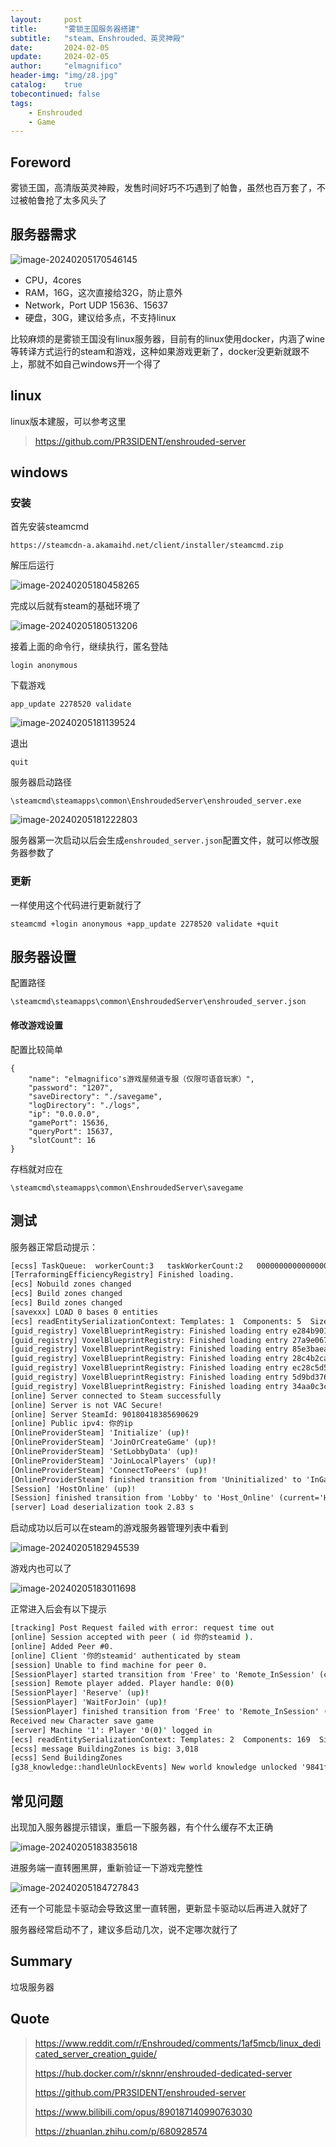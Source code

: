 ```yaml
---
layout:     post
title:      "雾锁王国服务器搭建"
subtitle:   "steam、Enshrouded、英灵神殿"
date:       2024-02-05
update:     2024-02-05
author:     "elmagnifico"
header-img: "img/z8.jpg"
catalog:    true
tobecontinued: false
tags:
    - Enshrouded
    - Game
---
```


## Foreword

雾锁王国，高清版英灵神殿，发售时间好巧不巧遇到了帕鲁，虽然也百万套了，不过被帕鲁抢了太多风头了



## 服务器需求

![image-20240205170546145](https://img.elmagnifico.tech/static/upload/elmagnifico/202402051705457.png)

- CPU，4cores
- RAM，16G，这次直接给32G，防止意外
- Network，Port UDP 15636、15637
- 硬盘，30G，建议给多点，不支持linux

比较麻烦的是雾锁王国没有linux服务器，目前有的linux使用docker，内涵了wine等转译方式运行的steam和游戏，这种如果游戏更新了，docker没更新就跟不上，那就不如自己windows开一个得了



## linux

linux版本建服，可以参考这里

> https://github.com/PR3SIDENT/enshrouded-server



## windows



### 安装

首先安装steamcmd

```
https://steamcdn-a.akamaihd.net/client/installer/steamcmd.zip
```

解压后运行

![image-20240205180458265](https://img.elmagnifico.tech/static/upload/elmagnifico/202402051804304.png)

完成以后就有steam的基础环境了

![image-20240205180513206](https://img.elmagnifico.tech/static/upload/elmagnifico/202402051805242.png)



接着上面的命令行，继续执行，匿名登陆

```
login anonymous
```



下载游戏

```
app_update 2278520 validate
```

![image-20240205181139524](https://img.elmagnifico.tech/static/upload/elmagnifico/202402051811560.png)

退出

```
quit
```



服务器启动路径

```
\steamcmd\steamapps\common\EnshroudedServer\enshrouded_server.exe
```

![image-20240205181222803](https://img.elmagnifico.tech/static/upload/elmagnifico/202402051812842.png)

服务器第一次启动以后会生成`enshrouded_server.json`配置文件，就可以修改服务器参数了



### 更新

一样使用这个代码进行更新就行了

```
steamcmd +login anonymous +app_update 2278520 validate +quit
```



## 服务器设置

配置路径

```
\steamcmd\steamapps\common\EnshroudedServer\enshrouded_server.json
```



#### 修改游戏设置

配置比较简单

```
{
	"name": "elmagnifico's游戏屋频道专服（仅限可语音玩家）",
	"password": "1207",
	"saveDirectory": "./savegame",
	"logDirectory": "./logs",
	"ip": "0.0.0.0",
	"gamePort": 15636,
	"queryPort": 15637,
	"slotCount": 16
}
```

存档就对应在

```
\steamcmd\steamapps\common\EnshroudedServer\savegame
```





## 测试

服务器正常启动提示：

```bat
[ecss] TaskQueue:  workerCount:3   taskWorkerCount:2   0000000000000000000000000000000000000000000000000000000000000110
[TerraformingEfficiencyRegistry] Finished loading.
[ecs] Nobuild zones changed
[ecs] Build zones changed
[ecs] Build zones changed
[savexxx] LOAD 0 bases 0 entities
[ecs] readEntitySerializationContext: Templates: 1  Components: 5  Size: 1,344
[guid_registry] VoxelBlueprintRegistry: Finished loading entry e284b901-c3dd-4282-8a4e-0a618e5763f5.
[guid_registry] VoxelBlueprintRegistry: Finished loading entry 27a9e067-4b9f-45cf-b966-208a5ecbd53b.
[guid_registry] VoxelBlueprintRegistry: Finished loading entry 85e3baea-7c93-4d6f-b1be-42f79b036761.
[guid_registry] VoxelBlueprintRegistry: Finished loading entry 28c4b2ca-4a01-4ba9-9e05-49c871df6904.
[guid_registry] VoxelBlueprintRegistry: Finished loading entry ec28c5d5-9d23-413e-b238-781157fb2f65.
[guid_registry] VoxelBlueprintRegistry: Finished loading entry 5d9bd376-5b7f-4db4-8f2e-6a3e564194b1.
[guid_registry] VoxelBlueprintRegistry: Finished loading entry 34aa0c3c-9a88-4f8b-a070-64827a5fdabf.
[online] Server connected to Steam successfully
[online] Server is not VAC Secure!
[online] Server SteamId: 90180418385690629
[online] Public ipv4: 你的ip
[OnlineProviderSteam] 'Initialize' (up)!
[OnlineProviderSteam] 'JoinOrCreateGame' (up)!
[OnlineProviderSteam] 'SetLobbyData' (up)!
[OnlineProviderSteam] 'JoinLocalPlayers' (up)!
[OnlineProviderSteam] 'ConnectToPeers' (up)!
[OnlineProviderSteam] finished transition from 'Uninitialized' to 'InGame' (current='InGame')!
[Session] 'HostOnline' (up)!
[Session] finished transition from 'Lobby' to 'Host_Online' (current='Host_Online')!
[server] Load deserialization took 2.83 s
```



启动成功以后可以在steam的游戏服务器管理列表中看到

![image-20240205182945539](https://img.elmagnifico.tech/static/upload/elmagnifico/202402051829634.png)



游戏内也可以了

![image-20240205183011698](https://img.elmagnifico.tech/static/upload/elmagnifico/202402051830629.png)





正常进入后会有以下提示

```bat
[tracking] Post Request failed with error: request time out
[online] Session accepted with peer ( id 你的steamid ).
[online] Added Peer #0.
[online] Client '你的steamid' authenticated by steam
[session] Unable to find machine for peer 0.
[SessionPlayer] started transition from 'Free' to 'Remote_InSession' (current='<invalid>')!
[session] Remote player added. Player handle: 0(0)
[SessionPlayer] 'Reserve' (up)!
[SessionPlayer] 'WaitForJoin' (up)!
[SessionPlayer] finished transition from 'Free' to 'Remote_InSession' (current='Remote_InSession')!
Received new Character save game
[server] Machine '1': Player '0(0)' logged in
[ecs] readEntitySerializationContext: Templates: 2  Components: 169  Size: 41,064
[ecss] message BuildingZones is big: 3,018
[ecss] Send BuildingZones
[g38_knowledge::handleUnlockEvents] New world knowledge unlocked '9841fa85'
```



## 常见问题

出现加入服务器提示错误，重启一下服务器，有个什么缓存不太正确

![image-20240205183835618](https://img.elmagnifico.tech/static/upload/elmagnifico/202402051838702.png)



进服务端一直转圈黑屏，重新验证一下游戏完整性

![image-20240205184727843](https://img.elmagnifico.tech/static/upload/elmagnifico/202402051847881.png)

还有一个可能显卡驱动会导致这里一直转圈，更新显卡驱动以后再进入就好了



服务器经常启动不了，建议多启动几次，说不定哪次就行了



## Summary

垃圾服务器



## Quote

>  https://www.reddit.com/r/Enshrouded/comments/1af5mcb/linux_dedicated_server_creation_guide/
>
>  https://hub.docker.com/r/sknnr/enshrouded-dedicated-server
>
>  https://github.com/PR3SIDENT/enshrouded-server
>
>  https://www.bilibili.com/opus/890187140990763030
>
>  https://zhuanlan.zhihu.com/p/680928574



